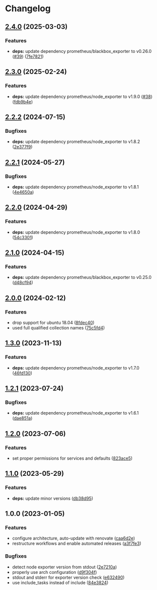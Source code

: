 # Changelog

## [2.4.0](https://github.com/rolehippie/exporters/compare/v2.3.0...v2.4.0) (2025-03-03)


### Features

* **deps:** update dependency prometheus/blackbox_exporter to v0.26.0 ([#39](https://github.com/rolehippie/exporters/issues/39)) ([7fe7821](https://github.com/rolehippie/exporters/commit/7fe7821280e96ccb950d90a4b85d0fca4d2d0cc5))

## [2.3.0](https://github.com/rolehippie/exporters/compare/v2.2.2...v2.3.0) (2025-02-24)


### Features

* **deps:** update dependency prometheus/node_exporter to v1.9.0 ([#38](https://github.com/rolehippie/exporters/issues/38)) ([fdb9b4e](https://github.com/rolehippie/exporters/commit/fdb9b4e985607f9dc6535d2cecb4c5bb7c979a1c))

## [2.2.2](https://github.com/rolehippie/exporters/compare/v2.2.1...v2.2.2) (2024-07-15)


### Bugfixes

* **deps:** update dependency prometheus/node_exporter to v1.8.2 ([2e377f9](https://github.com/rolehippie/exporters/commit/2e377f9ae978a3234a0629741ec5c57b1aa633c5))

## [2.2.1](https://github.com/rolehippie/exporters/compare/v2.2.0...v2.2.1) (2024-05-27)


### Bugfixes

* **deps:** update dependency prometheus/node_exporter to v1.8.1 ([4e4650a](https://github.com/rolehippie/exporters/commit/4e4650a96f9c871cd7c4c541fe4f26a5c0356d6e))

## [2.2.0](https://github.com/rolehippie/exporters/compare/v2.1.0...v2.2.0) (2024-04-29)


### Features

* **deps:** update dependency prometheus/node_exporter to v1.8.0 ([54c3301](https://github.com/rolehippie/exporters/commit/54c3301963df8c173c6e5fbe82bd00db53cabfac))

## [2.1.0](https://github.com/rolehippie/exporters/compare/v2.0.0...v2.1.0) (2024-04-15)


### Features

* **deps:** update dependency prometheus/blackbox_exporter to v0.25.0 ([d48cf94](https://github.com/rolehippie/exporters/commit/d48cf94ae655f843ed75428cd0104c348ef425c4))

## [2.0.0](https://github.com/rolehippie/exporters/compare/v1.3.0...v2.0.0) (2024-02-12)


### Features

* drop support for ubuntu 18.04 ([8fdec40](https://github.com/rolehippie/exporters/commit/8fdec40a1dfa9736281a678264a83301b944e880))
* used full qualified collection names ([75c5fd4](https://github.com/rolehippie/exporters/commit/75c5fd4a0725f7a329594c8b8c7b65727deb8146))

## [1.3.0](https://github.com/rolehippie/exporters/compare/v1.2.1...v1.3.0) (2023-11-13)


### Features

* **deps:** update dependency prometheus/node_exporter to v1.7.0 ([46fd130](https://github.com/rolehippie/exporters/commit/46fd13005b5205886abb0b75a57a00e75a74bed1))

## [1.2.1](https://github.com/rolehippie/exporters/compare/v1.2.0...v1.2.1) (2023-07-24)


### Bugfixes

* **deps:** update dependency prometheus/node_exporter to v1.6.1 ([dae851a](https://github.com/rolehippie/exporters/commit/dae851abeb3a2d82191e8b9ae5df596560cd568c))

## [1.2.0](https://github.com/rolehippie/exporters/compare/v1.1.0...v1.2.0) (2023-07-06)


### Features

* set proper permissions for services and defaults ([823ace5](https://github.com/rolehippie/exporters/commit/823ace504ced36d753c575920b88a19000878a6c))

## [1.1.0](https://github.com/rolehippie/exporters/compare/v1.0.0...v1.1.0) (2023-05-29)


### Features

* **deps:** update minor versions ([db38d95](https://github.com/rolehippie/exporters/commit/db38d95189137289799f343832a1e4ab2c5c5bf2))

## 1.0.0 (2023-01-05)


### Features

* configure architecture, auto-update with renovate ([caa6d2e](https://github.com/rolehippie/exporters/commit/caa6d2ed77d4754eb0d7c4d63287f3da779c035a))
* restructure workflows and enable automated releases ([a3f7fe3](https://github.com/rolehippie/exporters/commit/a3f7fe3918fe4ac9e5da2a64c4886559bf6aab22))


### Bugfixes

* detect node exporter version from stdout ([2e7210a](https://github.com/rolehippie/exporters/commit/2e7210a3dbe9d8284ef6b6d8bcb6e8d763bd2f96))
* properly use arch configuration ([d9f304f](https://github.com/rolehippie/exporters/commit/d9f304f131d74e4f2c6d323ed216f69d2fb23772))
* stdout and stderr for exporter version check ([e632490](https://github.com/rolehippie/exporters/commit/e6324902a5395c93ec23dce76858cde3b2b04460))
* use include_tasks instead of include ([84e3824](https://github.com/rolehippie/exporters/commit/84e3824702203c77c68584dbd3254bb5aff0af5d))
